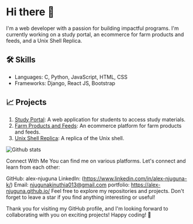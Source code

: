 # Hi there 👋
I'm a web developer with a passion for building impactful programs. I'm currently working on a study portal, an ecommerce for farm products and feeds, and a Unix Shell Replica.

## 🛠️ Skills
- Languages: C, Python, JavaScript, HTML, CSS
- Frameworks: Django, React JS, Bootstrap

## 📈 Projects
1. [Study Portal](git@github.com:alex-njuguna/study-portal.git): A web application for students to access study materials.
2. [Farm Products and Feeds](https://github.com/alex-njuguna/Farmers-Market-Ecommerce.git): An ecommerce platform for farm products and feeds.
3. [Unix Shell Replica](https://github.com/alex-njuguna/simple_shell.git): A replica of the Unix shell.

![Github stats](https://github-readme-stats.vercel.app/api?username=alex-njuguna&show_icons=true&hide_border=true&count_private=true&include_all_commits=true)


Connect With Me
You can find me on various platforms. Let's connect and learn from each other:

GitHub: alex-njuguna
LinkedIn: (https://www.linkedin.com/in/alex-njuguna-k/)
Email: njugunakinuthia013@gmail.com
portfolio: https://alex-njuguna.github.io/
Feel free to explore my repositories and projects. Don't forget to leave a star if you find anything interesting or useful!

Thank you for visiting my GitHub profile, and I'm looking forward to collaborating with you on exciting projects! Happy coding! 🚀
